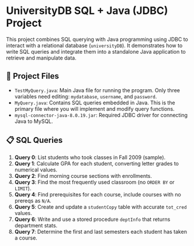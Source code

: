 # UniversityDB SQL + Java (JDBC) Project

This project combines SQL querying with Java programming using JDBC to interact with a relational database (`universityDB`). It demonstrates how to write SQL queries and integrate them into a standalone Java application to retrieve and manipulate data.

## 📁 Project Files

- `TestMyQuery.java`: Main Java file for running the program. Only three variables need editing: `mydatabase`, `username`, and `password`.
- `MyQuery.java`: Contains SQL queries embedded in Java. This is the primary file where you will implement and modify query functions.
- `mysql-connector-java-8.0.19.jar`: Required JDBC driver for connecting Java to MySQL.

## 📋 SQL Queries

1. **Query 0**: List students who took classes in Fall 2009 (sample).
2. **Query 1**: Calculate GPA for each student, converting letter grades to numerical values.
3. **Query 2**: Find morning course sections with enrollments.
4. **Query 3**: Find the most frequently used classroom (no `ORDER BY` or `LIMIT`).
5. **Query 4**: Find prerequisites for each course, include courses with no prereqs as `N/A`.
6. **Query 5**: Create and update a `studentCopy` table with accurate `tot_cred` values.
7. **Query 6**: Write and use a stored procedure `deptInfo` that returns department stats.
8. **Query 7**: Determine the first and last semesters each student has taken a course.
